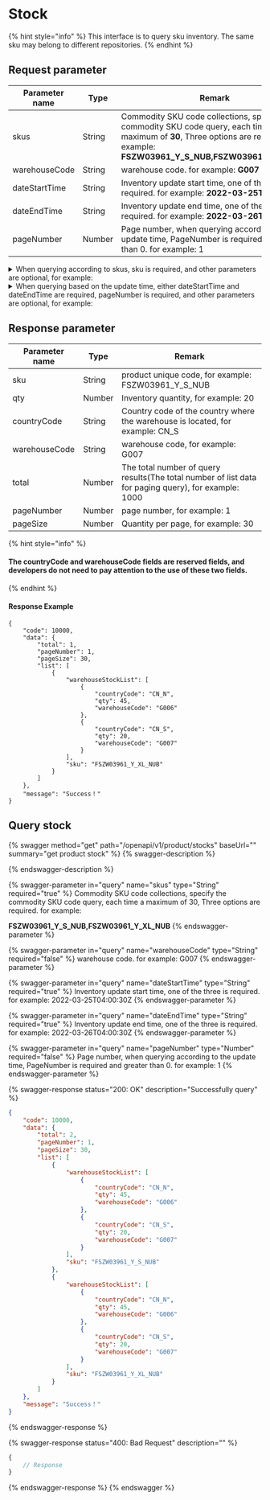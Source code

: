 # Stock

{% hint style="info" %}
This interface is to query sku inventory. The same sku may belong to different repositories.
{% endhint %}

## Request parameter

<table><thead><tr><th width="250.33333333333331">Parameter name</th><th>Type</th><th>Remark</th></tr></thead><tbody><tr><td>skus</td><td>String</td><td>Commodity SKU code collections, specify the commodity SKU code query, each time a maximum of <strong>30</strong>, Three options are required. for example: <strong>FSZW03961_Y_S_NUB,FSZW03961_Y_XL_NUB</strong></td></tr><tr><td>warehouseCode</td><td>String</td><td>warehouse code. for example: <strong>G007</strong></td></tr><tr><td>dateStartTime</td><td>String</td><td>Inventory update start time, one of the three is required. for example: <strong>2022-03-25T04:00:30Z</strong></td></tr><tr><td>dateEndTime</td><td>String</td><td>Inventory update end time, one of the three is required. for example: <strong>2022-03-26T04:00:30Z</strong></td></tr><tr><td>pageNumber</td><td>Number</td><td>Page number, when querying according to the update time, PageNumber is required and greater than 0. for example: 1</td></tr></tbody></table>

<details>

<summary>When querying according to skus, sku is required, and other parameters are optional, for example:</summary>

[https://developer.kakaclo.com/openapi/v1/product/stocks?skus=FSZW03961\_Y\_S\_NUB](https://test-developer.kakaclo.com/openapi/v1/product/stocks?skus=FSZW03961\_Y\_S\_NUB)

</details>

<details>

<summary>When querying based on the update time, either dateStartTime and dateEndTime are required, pageNumber is required, and other parameters are optional, for example:</summary>

[https://developer.kakaclo.com/openapi/v1/product/stocks?dateStartTime=2022-08-01T00:00:00Z\&pageNumber=1\&dateEndTime=2022-08-02T00:00:00Z](https://test-developer.kakaclo.com/openapi/v1/product/stocks?dateStartTime=2022-08-01T00:00:00Z\&pageNumber=1\&dateEndTime=2022-08-02T00:00:00Z)

</details>

## Response parameter

| Parameter name | Type   | Remark                                                                                               |
| -------------- | ------ | ---------------------------------------------------------------------------------------------------- |
| sku            | String | product unique code, for example: FSZW03961\_Y\_S\_NUB                                               |
| qty            | Number | Inventory quantity, for example: 20                                                                  |
| countryCode    | String | Country code of the country where the warehouse is located, for example: CN\_S                       |
| warehouseCode  | String | warehouse code, for example: G007                                                                    |
| total          | Number | The total number of query results(The total number of list data for paging query), for example: 1000 |
| pageNumber     | Number | page number, for example: 1                                                                          |
| pageSize       | Number | Quantity per page, for example: 30                                                                   |

{% hint style="info" %}
#### The countryCode and warehouseCode fields are reserved fields, and developers do not need to pay attention to the use of these two fields.
{% endhint %}

#### Response Example

```
{
    "code": 10000,
    "data": {
        "total": 1,
        "pageNumber": 1,
        "pageSize": 30,
        "list": [
            {
                "warehouseStockList": [
                    {
                        "countryCode": "CN_N",
                        "qty": 45,
                        "warehouseCode": "G006"
                    },
                    {
                        "countryCode": "CN_S",
                        "qty": 20,
                        "warehouseCode": "G007"
                    }
                ],
                "sku": "FSZW03961_Y_XL_NUB"
            }
        ]
    },
    "message": "Success！"
}
```

## Query stock

{% swagger method="get" path="/openapi/v1/product/stocks" baseUrl="" summary="get product stock" %}
{% swagger-description %}

{% endswagger-description %}

{% swagger-parameter in="query" name="skus" type="String" required="true" %}
Commodity SKU code collections, specify the commodity SKU code query, each time a maximum of 30, Three options are required. for example:

**FSZW03961\_Y\_S\_NUB,FSZW03961\_Y\_XL\_NUB**
{% endswagger-parameter %}

{% swagger-parameter in="query" name="warehouseCode" type="String" required="false" %}
warehouse code. for example: G007
{% endswagger-parameter %}

{% swagger-parameter in="query" name="dateStartTime" type="String" required="true" %}
Inventory update start time, one of the three is required. for example: 2022-03-25T04:00:30Z
{% endswagger-parameter %}

{% swagger-parameter in="query" name="dateEndTime" type="String" required="true" %}
Inventory update end time, one of the three is required. for example: 2022-03-26T04:00:30Z
{% endswagger-parameter %}

{% swagger-parameter in="query" name="pageNumber" type="Number" required="false" %}
Page number, when querying according to the update time, PageNumber is required and greater than 0. for example: 1
{% endswagger-parameter %}

{% swagger-response status="200: OK" description="Successfully query" %}
```json
{
    "code": 10000,
    "data": {
        "total": 2,
        "pageNumber": 1,
        "pageSize": 30,
        "list": [
            {
                "warehouseStockList": [
                    {
                        "countryCode": "CN_N",
                        "qty": 45,
                        "warehouseCode": "G006"
                    },
                    {
                        "countryCode": "CN_S",
                        "qty": 20,
                        "warehouseCode": "G007"
                    }
                ],
                "sku": "FSZW03961_Y_S_NUB"
            },
            {
                "warehouseStockList": [
                    {
                        "countryCode": "CN_N",
                        "qty": 45,
                        "warehouseCode": "G006"
                    },
                    {
                        "countryCode": "CN_S",
                        "qty": 20,
                        "warehouseCode": "G007"
                    }
                ],
                "sku": "FSZW03961_Y_XL_NUB"
            }
        ]
    },
    "message": "Success！"
}
```
{% endswagger-response %}

{% swagger-response status="400: Bad Request" description="" %}
```javascript
{
    // Response
}
```
{% endswagger-response %}
{% endswagger %}
